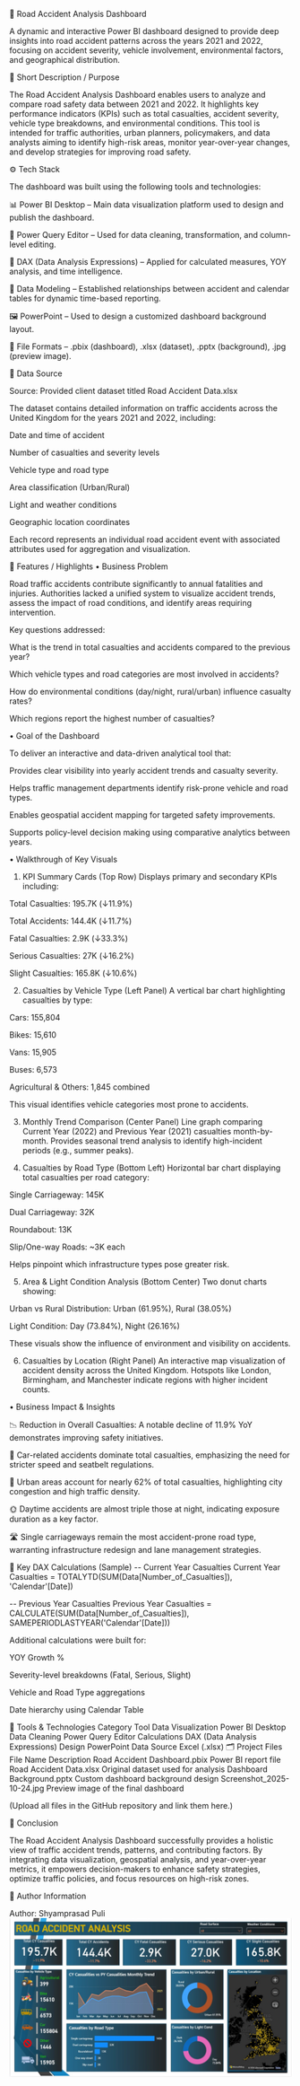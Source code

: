 🚗 Road Accident Analysis Dashboard

A dynamic and interactive Power BI dashboard designed to provide deep insights into road accident patterns across the years 2021 and 2022, focusing on accident severity, vehicle involvement, environmental factors, and geographical distribution.

📝 Short Description / Purpose

The Road Accident Analysis Dashboard enables users to analyze and compare road safety data between 2021 and 2022. It highlights key performance indicators (KPIs) such as total casualties, accident severity, vehicle type breakdowns, and environmental conditions.
This tool is intended for traffic authorities, urban planners, policymakers, and data analysts aiming to identify high-risk areas, monitor year-over-year changes, and develop strategies for improving road safety.

⚙️ Tech Stack

The dashboard was built using the following tools and technologies:

📊 Power BI Desktop – Main data visualization platform used to design and publish the dashboard.

📂 Power Query Editor – Used for data cleaning, transformation, and column-level editing.

🧠 DAX (Data Analysis Expressions) – Applied for calculated measures, YOY analysis, and time intelligence.

🧩 Data Modeling – Established relationships between accident and calendar tables for dynamic time-based reporting.

🖼️ PowerPoint – Used to design a customized dashboard background layout.

📁 File Formats – .pbix (dashboard), .xlsx (dataset), .pptx (background), .jpg (preview image).

📂 Data Source

Source: Provided client dataset titled Road Accident Data.xlsx

The dataset contains detailed information on traffic accidents across the United Kingdom for the years 2021 and 2022, including:

Date and time of accident

Number of casualties and severity levels

Vehicle type and road type

Area classification (Urban/Rural)

Light and weather conditions

Geographic location coordinates

Each record represents an individual road accident event with associated attributes used for aggregation and visualization.

🌟 Features / Highlights
• Business Problem

Road traffic accidents contribute significantly to annual fatalities and injuries. Authorities lacked a unified system to visualize accident trends, assess the impact of road conditions, and identify areas requiring intervention.

Key questions addressed:

What is the trend in total casualties and accidents compared to the previous year?

Which vehicle types and road categories are most involved in accidents?

How do environmental conditions (day/night, rural/urban) influence casualty rates?

Which regions report the highest number of casualties?

• Goal of the Dashboard

To deliver an interactive and data-driven analytical tool that:

Provides clear visibility into yearly accident trends and casualty severity.

Helps traffic management departments identify risk-prone vehicle and road types.

Enables geospatial accident mapping for targeted safety improvements.

Supports policy-level decision making using comparative analytics between years.

• Walkthrough of Key Visuals

1. KPI Summary Cards (Top Row)
Displays primary and secondary KPIs including:

Total Casualties: 195.7K (↓11.9%)

Total Accidents: 144.4K (↓11.7%)

Fatal Casualties: 2.9K (↓33.3%)

Serious Casualties: 27K (↓16.2%)

Slight Casualties: 165.8K (↓10.6%)

2. Casualties by Vehicle Type (Left Panel)
A vertical bar chart highlighting casualties by type:

Cars: 155,804

Bikes: 15,610

Vans: 15,905

Buses: 6,573

Agricultural & Others: 1,845 combined

This visual identifies vehicle categories most prone to accidents.

3. Monthly Trend Comparison (Center Panel)
Line graph comparing Current Year (2022) and Previous Year (2021) casualties month-by-month.
Provides seasonal trend analysis to identify high-incident periods (e.g., summer peaks).

4. Casualties by Road Type (Bottom Left)
Horizontal bar chart displaying total casualties per road category:

Single Carriageway: 145K

Dual Carriageway: 32K

Roundabout: 13K

Slip/One-way Roads: ~3K each

Helps pinpoint which infrastructure types pose greater risk.

5. Area & Light Condition Analysis (Bottom Center)
Two donut charts showing:

Urban vs Rural Distribution: Urban (61.95%), Rural (38.05%)

Light Condition: Day (73.84%), Night (26.16%)

These visuals show the influence of environment and visibility on accidents.

6. Casualties by Location (Right Panel)
An interactive map visualization of accident density across the United Kingdom.
Hotspots like London, Birmingham, and Manchester indicate regions with higher incident counts.

• Business Impact & Insights

📉 Reduction in Overall Casualties: A notable decline of 11.9% YoY demonstrates improving safety initiatives.

🚗 Car-related accidents dominate total casualties, emphasizing the need for stricter speed and seatbelt regulations.

🌇 Urban areas account for nearly 62% of total casualties, highlighting city congestion and high traffic density.

🌞 Daytime accidents are almost triple those at night, indicating exposure duration as a key factor.

🛣️ Single carriageways remain the most accident-prone road type, warranting infrastructure redesign and lane management strategies.

🧮 Key DAX Calculations (Sample)
-- Current Year Casualties
Current Year Casualties =
TOTALYTD(SUM(Data[Number_of_Casualties]), 'Calendar'[Date])

-- Previous Year Casualties
Previous Year Casualties =
CALCULATE(SUM(Data[Number_of_Casualties]), SAMEPERIODLASTYEAR('Calendar'[Date]))


Additional calculations were built for:

YOY Growth %

Severity-level breakdowns (Fatal, Serious, Slight)

Vehicle and Road Type aggregations

Date hierarchy using Calendar Table

🧰 Tools & Technologies
Category	Tool
Data Visualization	Power BI Desktop
Data Cleaning	Power Query Editor
Calculations	DAX (Data Analysis Expressions)
Design	PowerPoint
Data Source	Excel (.xlsx)
🗂️ Project Files
File Name	Description
Road Accident Dashboard.pbix	Power BI report file
Road Accident Data.xlsx	Original dataset used for analysis
Dashboard Background.pptx	Custom dashboard background design
Screenshot_2025-10-24.jpg	Preview image of the final dashboard

(Upload all files in the GitHub repository and link them here.)

🧭 Conclusion

The Road Accident Analysis Dashboard successfully provides a holistic view of traffic accident trends, patterns, and contributing factors.
By integrating data visualization, geospatial analysis, and year-over-year metrics, it empowers decision-makers to enhance safety strategies, optimize traffic policies, and focus resources on high-risk zones.

📧 Author Information

Author: Shyamprasad Puli
![Dashboard Preview](https://github.com/shyampuli/Road-Accident-Analysis-Dashboard/blob/main/RAA%20Dashboard.jpg)
